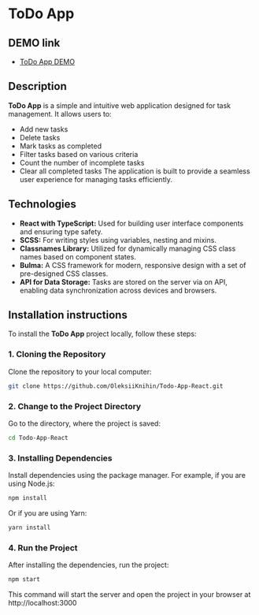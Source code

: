 # ToDo App

## DEMO link

- [ToDo App DEMO](https://oleksiiknihin.github.io/Todo-App-React/)

## Description

**ToDo App** is a simple and intuitive web application designed for task management. It allows users to:

- Add new tasks
- Delete tasks
- Mark tasks as completed
- Filter tasks based on various criteria
- Count the number of incomplete tasks
- Clear all completed tasks
  The application is built to provide a seamless user experience for managing tasks efficiently.

## Technologies

- **React with TypeScript:** Used for building user interface components and ensuring type safety.
- **SCSS:** For writing styles using variables, nesting and mixins.
- **Classnames Library:** Utilized for dynamically managing CSS class names based on component states.
- **Bulma:** A CSS framework for modern, responsive design with a set of pre-designed CSS classes.
- **API for Data Storage:** Tasks are stored on the server via on API, enabling data synchronization across devices and browsers.

## Installation instructions

To install the **ToDo App** project locally, follow these steps:

### 1. Cloning the Repository

Clone the repository to your local computer:

```bash
git clone https://github.com/OleksiiKnihin/Todo-App-React.git
```

### 2. Change to the Project Directory

Go to the directory, where the project is saved:

```bash
cd Todo-App-React
```

### 3. Installing Dependencies

Install dependencies using the package manager. For example, if you are using Node.js:

```bash
npm install
```

Or if you are using Yarn:

```bash
yarn install
```

### 4. Run the Project

After installing the dependencies, run the project:

```bash
npm start
```

This command will start the server and open the project in your browser at http://localhost:3000
